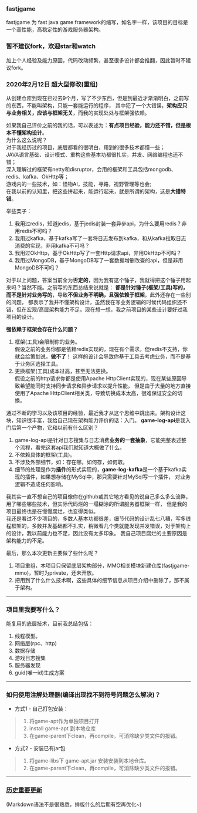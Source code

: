 ### fastjgame
fastjgame 为 fast java game framework的缩写，如名字一样，该项目的目标是一个高性能，高稳定性的游戏服务器架构。  

### 暂不建议fork，欢迎star和watch
加上个人经验及能力原因，代码改动频繁，甚至很多设计都会推翻，因此暂时不建议fork。

### 2020年2月12日 超大型修改(重组)
从创建仓库到现在已过去9个月，写了不少东西，但是到最近才渐渐明白，之前写的东西，不能叫架构，只能一套能运行的程序，
其中犯了一个大错误，**架构应只与业务相关，应该与框架无关**，而我的实现处处与框架强依赖。  

如果我自己评价之前的我的话，可以表述为：**有点项目经验，能力还不错，但是根本不懂架构设计**。  
为什么这么说呢？  
对于我经历过的项目，底层都看的很明白，用到的很多技术都懂一些；  
JAVA语言基础、设计模式、重构这些基本功都很扎实，并发、网络编程也还不错；  
深入理解过的框架有netty和disruptor，会用的框架和工具包括mongodb、redis、kafka、OkHttp等；  
游戏内的一些技术，如：怪物AI，技能，寻路，视野管理等也会;  
在我以前的认知里，把这些拼起来，能运行起来，就是所谓的架构，这是**大错特错**。  

举些栗子：
1. 我用过redis，知道jedis，基于jedis封装一套异步api，为什么要用redis？非用redis不可吗？
2. 我用过kafka，基于kafka写了一套将日志发布到kafka，和从kafka拉取日志消费的实现，非用kafka不可吗？
3. 我用过OkHttp，基于OkHttp写了一套Http请求api，非用OkHttp不可吗？
4. 我用过MongoDB，基于MongoDB写了一套数据增删改查的api，但是非用MongoDB不可吗？

对于以上问题，答案当前全为**否定的**，因为我有这个锤子，我就得把这个锤子用起来吗？当然不能。之前写的东西总结来说就是：
**都是针对锤子(框架/工具)写的，而不是针对业务写的**，导致**不但业务不明确，且强依赖于框架**，此外还存在一些别的问题，
都表示了我并不懂架构设计，虽然我在写业务逻辑的时候代码组织还不错，但在宏观/高层架构能力不足。现在想一想，我之前项目的某些设计要好过我项目的设计。

**强依赖于框架会存在什么问题？**
1. 框架(工具)会限制你的业务。  
   假设之前的业务你都是依赖redis实现的，现在有个需求，但redis不支持，你就会给策划说，**做不了**！
这样的设计会导致你基于工具去考虑业务，而不是基于业务区选择工具。
2. 更换框架(工具)成本过高，甚至无法更换。  
   假设之前的http请求你都是使用Apache HttpClient实现的，现在某些原因导致希望能同时支持同步请求和异步请求以提升性能，
但是由于大量的地方直接使用了Apache HttpClient相关类，导致切换成本太高，很难保证安全的切换。

通过不断的学习以及该项目的经验，最近我才从这个思维中跳出来。架构设计这块，知识很丰富，我给自己现在架构能力评价的话：入门。
**game-log-api**是我入门后第一个产物，它和以前有什么区别？
1. game-log-api是针对日志搜集与日志消费**业务的一套抽象**，它能完整表述整个流程，看完这套api我们就知道大概做了什么。
2. 不依赖具体的框架(工具)。
3. 不涉及外部细节，如：存在哪，如何存，如何取。
4. 细节的处理是作为**插件**的形式实现的，**game-log-kafka**是一个基于kafka实现的插件，如果想存储在MySql中，那只需要针对MySql写一个插件，
对业务逻辑不造成任何影响。

我其实一直不想自己的项目像你在github或其它地方看见的说自己多么多么流弊，用了哪些哪些技术，但实际代码烂的一塌糊涂的所谓服务器框架一样，
但是我的项目最终也是在慢慢腐烂，也变得类似。  
我还是看过不少项目的，多数人基本功都很差，细节代码的设计乱七八糟，写多线程框架的，多数并发基础都不扎实，稍微看几个类就能发现并发错误，对于架构上的设计，我以前能力也不足，因此没有太多印象。
我自己项目腐烂的主要原因是架构能力的不足。

最后，那么本次更新主要做了些什么呢？
1. 项目重组，本项目只保留底层架构部分，MMO相关模块新建仓库(fastjgame-mmo)，暂时为private，还未开放。  
2. 把用到了什么什么技术啊，这些具体的细节信息从项目介绍中删除了，那不属于架构。

***
### 项目里我要写什么？
能复用的底层技术，目前我总结包括：
1. 线程模型。
2. 网络层(rpc、http)
3. 数据存储
4. 游戏日志搜集
5. 服务器发现
6. guid(唯一id)生成方案

***
### 如何使用注解处理器(编译出现找不到符号问题怎么解决)？
+ 方式1 - 自己打包安装：  
> 1. 将game-apt作为单独项目打开
> 2. install game-apt 到本地仓库
> 3. 在game-parent下clean，再compile，可消除缺少类文件的报错。

+ 方式2 - 安装已有jar包
> 1. 将game-libs下 game-apt.jar 安装安装到本地仓库。
> 2. 在game-parent下clean，再compile，可消除缺少类文件的报错。

***
### [历史重要更新](https://github.com/hl845740757/fastjgame/blob/master/%E5%8E%86%E5%8F%B2%E9%87%8D%E8%A6%81%E6%9B%B4%E6%96%B0.md)

(Markdown语法不是很熟悉，排版什么的后期有空再优化~)
